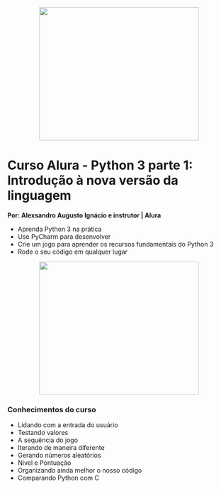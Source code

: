 <p align="center">
  <img width="360" height="300" src="https://github.com/alexaugusto23/python_alura/blob/master/img/gifpython.gif">
</p>


# Curso Alura - Python 3 parte 1: Introdução à nova versão da linguagem
__Por: Alexsandro Augusto Ignácio e instrutor | Alura__

* Aprenda Python 3 na prática
* Use PyCharm para desenvolver
* Crie um jogo para aprender os recursos fundamentais do Python 3
* Rode o seu código em qualquer lugar

<p align="center">
  <img width="360" height="300" src="https://github.com/alexaugusto23/python_alura/blob/master/img/loading.gif">
</p>


### __Conhecimentos do curso__

* Lidando com a entrada do usuário
* Testando valores
* A sequência do jogo
* Iterando de maneira diferente
* Gerando números aleatórios
* Nível e Pontuação
* Organizando ainda melhor o nosso código
* Comparando Python com C
